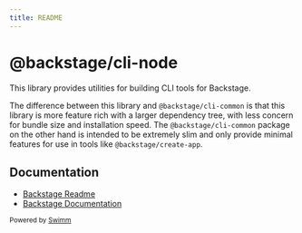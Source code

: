 ```yaml
---
title: README
---
```

# @backstage/cli-node

This library provides utilities for building CLI tools for Backstage.

The difference between this library and `@backstage/cli-common` is that this library is more feature rich with a larger dependency tree, with less concern for bundle size and installation speed. The `@backstage/cli-common` package on the other hand is intended to be extremely slim and only provide minimal features for use in tools like `@backstage/create-app`.

## Documentation

- [Backstage Readme](https://github.com/backstage/backstage/blob/master/README.md)
- [Backstage Documentation](https://backstage.io/docs)

<SwmMeta version="3.0.0"><sup>Powered by [Swimm](https://app.swimm.io/)</sup></SwmMeta>
